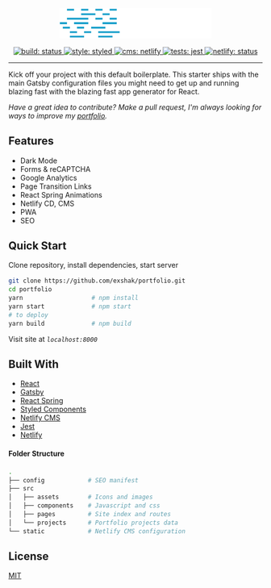 <p align="center">
  <a href="https://exshak.com">
    <img src="./src/assets/images/default.svg" alt="exshak" width="300" />
  </a>
</p>

<p align="center">
  <a href="https://github.com/exshak/portfolio">
    <img src="https://img.shields.io/badge/build-passing-success.svg" alt="build: status"/>
  </a>
  <a href="https://styled-components.com">
    <img src="https://img.shields.io/badge/style-%F0%9F%92%85%20styled--components-orange.svg?colorB=daa357&colorA=db748e" alt="style: styled"/>
  </a>
  <a href="https://netlifycms.org">
    <img src="https://img.shields.io/badge/cms-netlify--cms-00bbcc.svg" alt="cms: netlify"/>
  </a>
  <a href="https://jestjs.io">
    <img src="https://img.shields.io/badge/tests-jest-00cc99.svg" alt="tests: jest"/>
  </a>
  <a href="https://app.netlify.com/sites/exshak/deploys">
    <img src="https://api.netlify.com/api/v1/badges/f25861b2-d1c2-428f-8294-a8e879445740/deploy-status" alt="netlify: status"/>
  </a>
</p>

---

Kick off your project with this default boilerplate. This starter ships with the main Gatsby configuration files you might need to get up and running blazing fast with the blazing fast app generator for React.

_Have a great idea to contribute? Make a pull request, I'm always looking for ways to improve my [portfolio](https://exshak.com)._

## Features

- Dark Mode
- Forms & reCAPTCHA
- Google Analytics
- Page Transition Links
- React Spring Animations
- Netlify CD, CMS
- PWA
- SEO

## Quick Start

Clone repository, install dependencies, start server

```sh
git clone https://github.com/exshak/portfolio.git
cd portfolio
yarn                   # npm install
yarn start             # npm start
# to deploy
yarn build             # npm build
```

Visit site at _`localhost:8000`_

## Built With

- [React](https://reactjs.org)
- [Gatsby](https://gatsbyjs.org)
- [React Spring](https://react-spring.io)
- [Styled Components](https://styled-components.com)
- [Netlify CMS](https://netlifycms.org)
- [Jest](https://jestjs.io)
- [Netlify](https://netlify.com)

#### Folder Structure

```sh
.
├── config            # SEO manifest
├── src
│   ├── assets        # Icons and images
│   ├── components    # Javascript and css
│   ├── pages         # Site index and routes
│   └── projects      # Portfolio projects data
└── static            # Netlify CMS configuration
```

## License

[MIT](./LICENSE)
